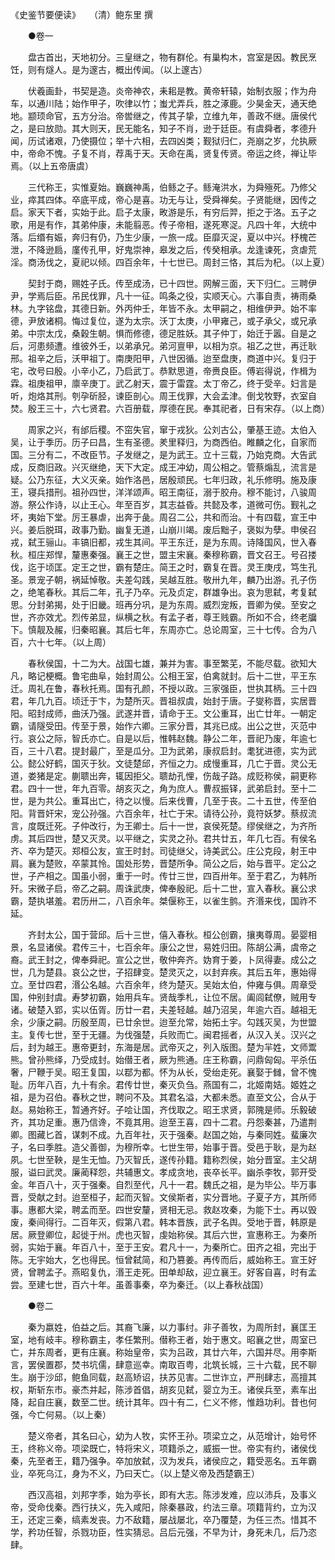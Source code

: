 <!-- { "loadSidebar": true } -->
《史鉴节要便读》　　（清）鲍东里 撰 

　　●卷一 

　　盘古首出，天地初分。三皇继之，物有群伦。有巢构木，宫室是因。教民烹饪，则有燧人。是为邃古，概出传闻。（以上邃古） 

　　伏羲画卦，书契是造。炎帝神农，耒耜是教。黄帝轩辕，始制衣服；作为舟车，以通川陆；始作甲子，吹律以竹；蚩尤弄兵，胜之涿鹿。少昊金天，通天绝地。颛顼命官，五方分治。帝喾继之，传其子挚，立维九年，善政不继。唐侯代之，是曰放勋。其大则天，民无能名，知子不肖，逊于廷臣。有虞舜者，孝德升闻，历试诸艰，乃使摄位；举十六相，去四凶类；觐狱归仁，尧崩之岁，允执厥中，帝命不愧。子复不肖，荐禹于天。天命在禹，贤复传贤。帝运之终，禅让毕焉。（以上五帝唐虞） 

　　三代称王，实惟夏始。巍巍神禹，伯鲧之子。鲧淹洪水，为舜殛死。乃修父业，瘁其四体。卒底平成，帝心是喜。功无与让，受舜禅矣。子贤能继，因传之启。家天下者，实始于此。启子太康，畋游是乐，有穷后羿，拒之于洛。五子之歌，用是有作，其弟仲康，未能翦恶。传子帝相，遂死寒浞。凡四十年，大统中落。后缗有娠，奔归有仍，乃生少康，一旅一成。臣靡灭浞，夏以中兴。杼槐芒泄，不降逊扃，廑传孔甲，好鬼崇神，皋发之后，传癸相承。龙逢谏死，贪虐荒淫。商汤伐之，夏祀以倾。四百余年，十七世已。周封三恪，其后为杞。（以上夏） 

　　契封于商，赐姓子氏。传至成汤，已十四世。网解三面，天下归仁。三聘伊尹，学焉后臣。吊民伐罪，凡十一征。鸣条之役，实顺天心。六事自责，祷雨桑林。九字铭盘，其德日新。外丙仲壬，年皆不永。太甲嗣之，相维伊尹。始不率德，尹放诸桐。悔过复位，遂为太宗。沃丁太庚，小甲雍己，或子承父，或兄承弟。中宗太戊，桑穀生朝。惧而修德，德足胜妖。其子仲丁，始迁于嚣。自是之后，河患频遭。维彼外壬，以弟承兄。弟河亶甲，以相为京。祖乙之世，再迁耿邢。祖辛之后，沃甲祖丁。南庚阳甲，八世因循。迨至盘庚，商道中兴。复归于宅，改号曰殷。小辛小乙，乃启武丁。恭默思道，帝赉良臣。傅岩得说，作楫为霖。祖庚祖甲，廪辛庚丁。武乙射天，震于雷霆。太丁帝乙，终于受辛。妇言是听，炮烙其刑。刳孕斫胫，谏臣剖心。周王伐罪，大会孟津。倒戈牧野，衣室自焚。殷王三十，六七贤君。六百册载，厚德在民。奉其祀者，日有宋存。（以上商） 

　　周家之兴，有邰后稷。不窋失官，窜于戎狄。公刘古公，肇基王迹。太伯入吴，让于季历。历子曰昌，生有圣德。羑里释归，为商西伯。睢麟之化，自家而国。三分有二，不改臣节。子发继之，是为武王。立十三载，乃始克商。大告武成，反商旧政。兴灭继绝，天下大定。成王冲幼，周公相之。管蔡煽乱，流言是疑。公乃东征，大义灭亲。始作洛邑，居殷顽民。七年归政，礼乐修明。施及康王，寝兵措刑。祖孙四世，洋洋颂声。昭王南征，溺于胶舟。穆不能讨，八骏周游。祭公作诗，以止王心。年至百岁，其志益昏。共懿及孝，道微可伤。觐礼之坏，夷始下堂。厉王暴虐，出奔于彘。周召二公，共和而治。十有四载，宣王中兴。姜后脱珥，政事乃勤。幽复无道，山崩川竭。废后黜子，褒姒为孽。申侯召戎，弑王骊山。丰镐旧都，戎生其间。平王东迁，是为东周。诗降国风，世入春秋。桓庄郑悍，釐惠秦强。襄王之世，盟主宋襄。秦穆称霸，晋文召王。号召搂伐，迄于顷匡。定王之世，霸有楚庄。简王之时，霸复在晋。灵王庚戌，笃生孔圣。景宠子朝，祸延悼敬。夫差勾践，吴越互胜。敬卅九年，麟乃出游。孔子伤之，绝笔春秋。其后二年，孔子乃卒。元及贞定，群雄争出。哀为思弑，考复弑思。分封弟揭，处于旧畿。班再分巩，是为东周。威烈宠叛，晋卿为侯。至安之世，齐亦效尤。烈传弟显，纵横之秋。有孟子者，尊王贱霸。所如不合，终老牖下。慎靓及赧，归秦昭襄。其后七年，东周亦亡。总论周室，三十七传。合为八百，六十七年。（以上周） 

　　春秋侯国，十二为大。战国七雄，兼并为害。事至繁芜，不能尽载。欲知大凡，略记梗概。鲁宅曲阜，始封周公。公相王室，伯禽就封。后十二世，平王东迁。周礼在鲁，春秋托焉。国有孔颜，不授以政。三家强臣，世执其柄。三十四君，年几九百。顷迁于卞，为楚所灭。晋祖叔虞，始封于唐。子燮称晋，实居晋阳。昭封成师，曲沃乃强。武遂并晋，请命于王。文公重耳，出亡廿年。一朝定霸，请隧受田。传至于景，始作六卿。三家分晋，其兆已成。出公之世，灭范中行。哀公之际，智氏亦亡。自是以后，惟韩赵魏。静公二年，晋祀乃废，年逾七百，三十八君。提封最广，至是瓜分。卫为武弟，康叔启封。耄犹进德，实为武公。懿公好鹤，国灭于狄。文徒楚邱，齐恒之力。成慢重耳，几亡于晋。灵公无道，娄猪是定。蒯聩出奔，辄因拒父。聩劫孔悝，伤哉子路。成贬称侯，嗣更称君。四十一世，年九百零。胡亥灭之，角为庶人。曹叔振铎，武弟启封。至十二世，是为共公。重耳出亡，待之以慢。后来伐曹，几至于丧。二十五世，传至伯阳。背晋奸宋，宠公孙强。六百余年，社亡于宋。请待公孙，竟符妖梦。蔡叔流言，度既迁死。子仲改行，为王卿士。后十一世，哀侯死楚。缪侯继之，为齐所虏。其后四世，楚又灭灵。以平继之，实灵之孙。君共廿五，年几七百。有侯名齐、卒为楚灭。郑桓公友，宣王时封。司徒继父，诗美武公。庄公克段，射王中肩。襄为楚败，卒蒙其怜。国处形势，晋楚所争。简公之后，始与晋平。定公之世，子产相之。国虽小弱，重于一时。传廿三世，四百卅年。至于君乙，为韩所歼。宋微子启，帝乙之嗣。周诛武庚，俾奉殷祀。后十二世，宣入春秋。襄公求霸，楚执堪羞。君历卅二，八百余年。桀偃称王，以雀生鹯。齐湣来伐，国祚不延。 

　　齐封太公，国于营邱。后十三世，僖入春秋。桓公创霸，攘夷尊周。晏婴相景，名显诸侯。君传三十，七百余年。康公之世，易姓归田。陈胡公满，虞帝之裔。武王封之，俾奉舜祀。宣公之世，敬仲奔齐。妫育于姜，卜凤得妻。成公之世，几为楚县。哀公之世，子招肆变。楚灵灭之，以封弃疾。其后五年，惠始得立。至廿四君，湣公名越。六百余年，终为楚灭。吴始太伯，仲雍与俱。周章受国，仲别封虞。寿梦初霸，始用兵车。贤哉季札，让位不居。阖闾弑僚，贼用专诸。破楚入郢，实以伍胥。历廿一君，夫差轻越。越乃沼吴，年逾六百。越祖无余，少康之嗣。历殷至周，已廿余世。迨至允常，始拓土宇。勾践灭吴，为世盟主。复传七世，至于无疆。为伐强楚，兵败而亡。闽君摇者，从汉入关。汉兴之后，封为越王。惠帝更封，东海是居。武帝灭之，列入版图。楚为羋姓，文师鬻熊。曾孙熊绎，乃受成封。始僣王者，厥为熊通。庄王称霸，问鼎匈匈。平杀伍奢，尸鞭于吴。昭王复国，以鄀为都。怀为从长，受绐走死。襄娶于雠，曾不愧耻。历年八百，九十有余。君传廿世，秦灭负刍。燕国有二，北姬南姞。姬姓之祖，是为召伯。春秋之世，聘问不及。其君名溢，大都未悉。直至文公，合从于赵。易始称王，暂通齐好。子哙让国，齐伐取之。昭王求贤，郭隗是师。乐毅破齐，其功足重。惠乃信谗，不竟其用。迨至王喜，四十二君。丹怨秦甚，乃遣荆卿。图藏匕首，谋刺不成。九百年社，灭于强秦。赵国之始，与秦同姓。蜚廉次子，名曰季胜。造父善御，为穆所幸。七世生带，始事于晋。受邑于耿，是为赵夙。七世至鞅，是生无恤。乃灭智氏，遂传孙籍。籍称烈侯，始分晋室。主父胡服，谥曰武灵。廉蔺释怨，共辅惠文。孝成贪地，丧卒长平。幽杀李牧，郭开受金。年百八十，灭于强秦。自烈至代，凡十一君。魏氏之祖，是为毕公。毕万事晋，受献之封。迨至桓子，起而灭智。文侯斯者，实分晋地。子夏子方，其所师事。惠都大梁，聘孟而至。四世安釐，贤相无忌。救赵攻秦，为能下士。再以毁废，秦间得行。二百年灭，假第八君。韩本晋族，武子名舆。受地于晋，韩原是居。厥登卿位，起徙于州。虎也灭智，虔始称侯。其后六世，宣惠称王。为秦所弱，实始于襄。年百八十，至于王安。君凡十一，为秦所亡。田齐之祖，完出于陈。无宇始大，乞也得民。恒曾弑简，和乃篡姜。再传而后，威始称王。宣王好贤，曾聘孟子。燕昭复仇，湣王走死。田单却敌，迎立襄王。好客自喜，时有孟尝。至建七世，百六十年。虽善事秦，卒为秦迁。（以上春秋战国） 

　　●卷二 

　　秦为嬴姓，伯益之后。其裔飞廉，以力事纣。非子善牧，为周所封，襄匡王室，地有岐丰。穆称霸主，孝任繁刑。僣称王者，始于惠文。昭襄之世，周室已亡，并东周者，更有庄襄。称始皇帝，实为吕政，其廿六年，六国并尽。用李斯言，罢侯置郡，焚书坑儒，肆意巡幸。南取百粤，北筑长城，三十六载，民不聊生。崩于沙邱，鲍鱼同载，赵高矫诏，扶苏见害。二世诈立，严刑肆志，高擅其权，斯斩东市。豪杰并起，陈涉首倡，胡亥见弑，婴立为王。诸侯兵至，素车出降，起自庄襄，数至二世。统计其年。四十有二，仁义不修，惟趋功利。昔也何强，今亡何易。（以上秦） 

　　楚义帝者，其名曰心，幼为人牧，实怀王孙。项梁立之，从范增计，始号怀王，终称义帝。项梁既亡，特将宋义，项籍杀之，威振一世。帝实有约，诸侯伐秦，先至者王，籍乃强争。卒加放弑，汉为发兵，诸侯应之，籍受恶名。五年霸业，卒死乌江，身为不义，乃曰天亡。（以上楚义帝及西楚霸王） 

　　西汉高祖，刘邦字季，始为亭长，即有大志。陈涉发难，应以沛兵，及事义帝，受命伐秦。西行扶义，先入咸阳，除秦暴政，约法三章。项籍背约，立为汉王，还定三秦，缟素发丧。力不敌籍，屡战屡北，卒乃覆楚，为任三杰。惜其不学，矜功任智，杀戮功臣，性实猜忌。吕后元强，不早为计，身死未几，后乃恣肆。 


